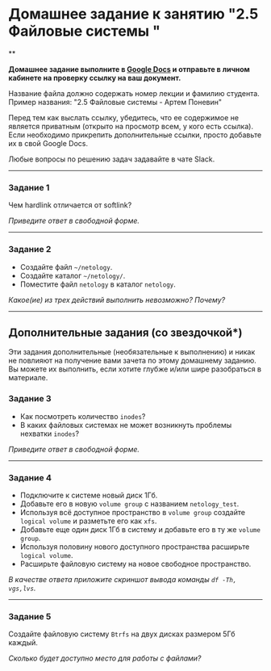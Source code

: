 # Домашнее задание к занятию "2.5 Файловые системы "

**

**Домашнее задание выполните в [Google Docs](https://docs.google.com/) и отправьте в личном кабинете на проверку ссылку на ваш документ.** 

Название файла должно содержать номер лекции и фамилию студента. Пример названия: "2.5 Файловые системы - Артем Поневин"

Перед тем как выслать ссылку, убедитесь, что ее содержимое не является приватным (открыто на просмотр всем, у кого есть ссылка). Если необходимо прикрепить дополнительные ссылки, просто добавьте их в свой Google Docs.

Любые вопросы по решению задач задавайте в чате Slack.

---

### Задание 1

Чем hardlink отличается от softlink?

*Приведите ответ в свободной форме.*

---

### Задание 2

* Создайте файл `~/netology`. 
* Создайте каталог `~/netology/`. 
* Поместите файл `netology` в каталог `netology`. 

*Какое(ие) из трех действий выполнить невозможно? Почему?*

---

## Дополнительные задания (со звездочкой*)
Эти задания дополнительные (необязательные к выполнению) и никак не повлияют на получение вами зачета по этому домашнему заданию. Вы можете их выполнить, если хотите глубже и/или шире разобраться в материале.

### Задание 3

* Как посмотреть количество `inodes`?
* В каких файловых системах не может возникнуть проблемы нехватки `inodes`?

*Приведите ответ в свободной форме.*

---

### Задание 4

* Подключите к системе новый диск 1Гб. 
* Добавьте его в новую `volume group` с названием `netology_test`.
* Используя всё доступное пространство в `volume group` создайте `logical volume` и разметьте его как `xfs`.
* Добавьте еще один диск 1Гб в систему и добавьте его в ту же `volume group`.
* Используя половину нового доступного пространства расширьте `logical volume`.
* Расширьте файловую систему на новое свободное пространство. 

*В качестве ответа приложите скриншот вывода команды `df -Th, vgs,lvs`.*

---

### Задание 5

Создайте файловую систему `Btrfs` на двух дисках размером 5Гб каждый.

*Сколько будет доступно место для работы с файлами?*
